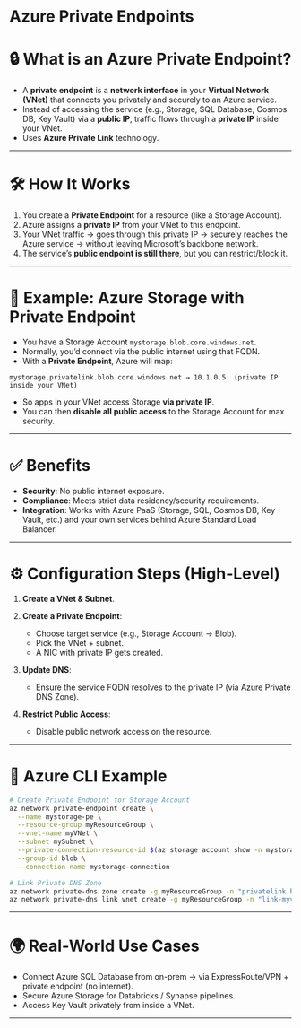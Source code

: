 # Azure Private Endpoints

# 🔒 What is an Azure Private Endpoint?

* A **private endpoint** is a **network interface** in your **Virtual Network (VNet)** that connects you privately and securely to an Azure service.
* Instead of accessing the service (e.g., Storage, SQL Database, Cosmos DB, Key Vault) via a **public IP**, traffic flows through a **private IP** inside your VNet.
* Uses **Azure Private Link** technology.

---

# 🛠 How It Works

1. You create a **Private Endpoint** for a resource (like a Storage Account).
2. Azure assigns a **private IP** from your VNet to this endpoint.
3. Your VNet traffic → goes through this private IP → securely reaches the Azure service → without leaving Microsoft’s backbone network.
4. The service’s **public endpoint is still there**, but you can restrict/block it.

---

# 📂 Example: Azure Storage with Private Endpoint

* You have a Storage Account `mystorage.blob.core.windows.net`.
* Normally, you’d connect via the public internet using that FQDN.
* With a **Private Endpoint**, Azure will map:

```
mystorage.privatelink.blob.core.windows.net → 10.1.0.5  (private IP inside your VNet)
```

* So apps in your VNet access Storage **via private IP**.
* You can then **disable all public access** to the Storage Account for max security.

---

# ✅ Benefits

* **Security**: No public internet exposure.
* **Compliance**: Meets strict data residency/security requirements.
* **Integration**: Works with Azure PaaS (Storage, SQL, Cosmos DB, Key Vault, etc.) and your own services behind Azure Standard Load Balancer.

---

# ⚙️ Configuration Steps (High-Level)

1. **Create a VNet & Subnet**.
2. **Create a Private Endpoint**:

   * Choose target service (e.g., Storage Account → Blob).
   * Pick the VNet + subnet.
   * A NIC with private IP gets created.
3. **Update DNS**:

   * Ensure the service FQDN resolves to the private IP (via Azure Private DNS Zone).
4. **Restrict Public Access**:

   * Disable public network access on the resource.

---

# 🚀 Azure CLI Example

```bash
# Create Private Endpoint for Storage Account
az network private-endpoint create \
  --name mystorage-pe \
  --resource-group myResourceGroup \
  --vnet-name myVNet \
  --subnet mySubnet \
  --private-connection-resource-id $(az storage account show -n mystorage -g myResourceGroup --query id -o tsv) \
  --group-id blob \
  --connection-name mystorage-connection

# Link Private DNS Zone
az network private-dns zone create -g myResourceGroup -n "privatelink.blob.core.windows.net"
az network private-dns link vnet create -g myResourceGroup -n "link-myvnet" -z "privatelink.blob.core.windows.net" -v myVNet -e true
```

---

# 🌍 Real-World Use Cases

* Connect Azure SQL Database from on-prem → via ExpressRoute/VPN + private endpoint (no internet).
* Secure Azure Storage for Databricks / Synapse pipelines.
* Access Key Vault privately from inside a VNet.

---
